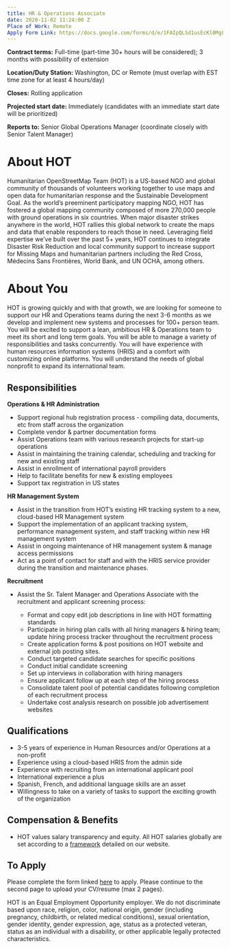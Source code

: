 ```yaml
---
title: HR & Operations Associate
date: 2020-11-02 11:24:00 Z
Place of Work: Remote
Apply Form Link: https://docs.google.com/forms/d/e/1FAIpQLSd1usEcKl0MgFN2BXLp1qQLOL514NQD_UvddNadww-CNdNrlQ/viewform?usp=sf_link
---
```


**Contract terms:** Full-time (part-time 30+ hours will be considered); 3 months with possibility of extension

**Location/Duty Station:** Washington, DC or Remote (must overlap with EST time zone for at least 4 hours/day)

**Closes:** Rolling application

**Projected start date:** Immediately (candidates with an immediate start date will be prioritized)

**Reports to:** Senior Global Operations Manager (coordinate closely with Senior Talent Manager)

# About HOT
Humanitarian OpenStreetMap Team (HOT) is a US-based NGO and global community of thousands of volunteers working together to use maps and open data for humanitarian response and the Sustainable Development Goal. As the world’s preeminent participatory mapping NGO, HOT has fostered a global mapping community composed of more 270,000 people with ground operations in six countries. When major disaster strikes anywhere in the world, HOT rallies this global network to create the maps and data that enable responders to reach those in need.  Leveraging field expertise we’ve built over the past 5+ years, HOT continues to integrate Disaster Risk Reduction and local community support to increase support for Missing Maps and humanitarian partners including the Red Cross, Médecins Sans Frontières, World Bank, and UN OCHA, among others.

# About You
HOT is growing quickly and with that growth, we are looking for someone to support our HR and Operations teams during the next 3-6 months as we develop and implement new systems and processes for 100+ person team. You will be excited to support a lean, ambitious HR & Operations team to meet its short and long term goals. You will be able to manage a variety of responsibilities and tasks concurrently. You will have experience with human resources information systems (HRIS) and a comfort with customizing online platforms. You will understand the needs of global nonprofit to expand its international team. 

## Responsibilities 
**Operations & HR Administration**
* Support regional hub registration process - compiling data, documents, etc from staff across the organization
* Complete vendor & partner documentation forms
* Assist Operations team with various research projects for start-up operations
* Assist in maintaining the training calendar, scheduling and tracking for new and existing staff 
* Assist in enrollment of international payroll providers
* Help to facilitate benefits for new & existing employees
* Support tax registration in US states

**HR Management System**
* Assist in the transition from HOT’s existing HR tracking system to a new, cloud-based HR Management system
* Support the implementation of an applicant tracking system, performance management system, and staff tracking within new HR management system
* Assist in ongoing maintenance of HR management system & manage access permissions
* Act as a point of contact for staff and with the HRIS service provider during the transition and maintenance phases.

**Recruitment**
* Assist the Sr. Talent Manager and Operations Associate with the recruitment and applicant screening process:

    * Format and copy edit job descriptions in line with HOT formatting standards
    * Participate in hiring plan calls with all hiring managers & hiring team; update hiring process tracker throughout the recruitment process
    * Create application forms & post positions on HOT website and external job posting sites. 
    * Conduct targeted candidate searches for specific positions 
    * Conduct initial candidate screening 
    * Set up interviews in collaboration with hiring managers
    * Ensure applicant follow up at each step of the hiring process 
    * Consolidate talent pool of potential candidates following completion of each recruitment process
    * Undertake cost analysis research on possible job advertisement websites 

## Qualifications 
* 3-5 years of experience in Human Resources and/or Operations at a non-profit
* Experience using a cloud-based HRIS from the admin side
* Experience with recruiting from an international applicant pool
* International experience a plus
* Spanish, French, and additional language skills are an asset
* Willingness to take on a variety of tasks to support the exciting growth of the organization

## Compensation & Benefits
* HOT values salary transparency and equity. All HOT salaries globally are set according to a [framework](https://www.hotosm.org/salaries) detailed on our website.

## To Apply  
Please complete the form linked [here](https://docs.google.com/forms/d/e/1FAIpQLSd1usEcKl0MgFN2BXLp1qQLOL514NQD_UvddNadww-CNdNrlQ/viewform?usp=sf_link) to apply. Please continue to the second page to upload your CV/resume (max 2 pages). 

HOT is an Equal Employment Opportunity employer. We do not discriminate based upon race, religion, color, national origin, gender (including pregnancy, childbirth, or related medical conditions), sexual orientation, gender identity, gender expression, age, status as a protected veteran, status as an individual with a disability, or other applicable legally protected characteristics.
